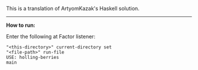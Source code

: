 This is a translation of ArtyomKazak's Haskell solution.

---

**How to run:**

Enter the following at Factor listener:

    "<this-directory>" current-directory set
    "<file-path>" run-file
    USE: holling-berries
    main